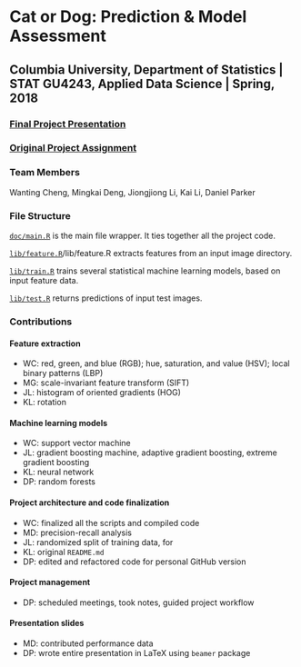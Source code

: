 # Cat or Dog: Prediction & Model Assessment

## Columbia University, Department of Statistics | STAT GU4243,  Applied Data Science | Spring, 2018

### [Final Project Presentation](doc/Presentation/ADS_P2_G6_Presentation.pdf)

### [Original Project Assignment](doc/project2_desc.md)

### Team Members
Wanting Cheng, Mingkai Deng, Jiongjiong Li, Kai Li, Daniel Parker

### File Structure
[`doc/main.R`](doc/main.R) is the main file wrapper. It ties together all the project code.

[`lib/feature.R`](lib/feature.R)/lib/feature.R extracts features from an input image directory.

[`lib/train.R`](lib/train.R) trains several statistical machine learning models, based on input feature data.

[`lib/test.R`](lib/test.R) returns predictions of input test images.

### Contributions
#### Feature extraction
+ WC: red, green, and blue (RGB); hue, saturation, and value (HSV); local binary patterns (LBP)
+ MG: scale-invariant feature transform (SIFT)
+ JL: histogram of oriented gradients (HOG)
+ KL: rotation

#### Machine learning models
+ WC: support vector machine
+ JL: gradient boosting machine, adaptive gradient boosting, extreme gradient boosting
+ KL: neural network
+ DP: random forests

#### Project architecture and code finalization
+ WC: finalized all the scripts and compiled code
+ MD: precision-recall analysis
+ JL: randomized split of training data, for 
+ KL: original `README.md` 
+ DP: edited and refactored code for personal GitHub version

#### Project management
+ DP: scheduled meetings, took notes, guided project workflow

#### Presentation slides
+ MD: contributed performance data
+ DP: wrote entire presentation in LaTeX using `beamer` package
